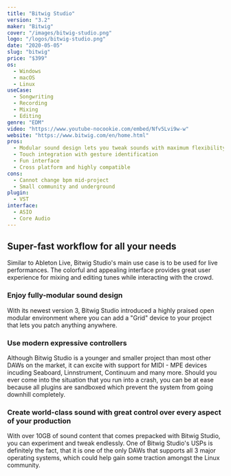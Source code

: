 ```yaml
---
title: "Bitwig Studio"
version: "3.2"
maker: "Bitwig"
cover: "/images/bitwig-studio.png"
logo: "/logos/bitwig-studio.png"
date: "2020-05-05"
slug: "bitwig"
price: "$399"
os:
  - Windows
  - macOS
  - Linux
useCase:
  - Songwriting
  - Recording
  - Mixing
  - Editing
genre: "EDM"
video: "https://www.youtube-nocookie.com/embed/Nfv5Lvi9w-w"
website: "https://www.bitwig.com/en/home.html"
pros:
  - Modular sound design lets you tweak sounds with maximum flexibility
  - Touch integration with gesture identification
  - Fun interface
  - Cross platform and highly compatible
cons:
  - Cannot change bpm mid-project
  - Small community and underground
plugin:
  - VST
interface:
  - ASIO
  - Core Audio
---
```


## Super-fast workflow for all your needs

Similar to Ableton Live, Bitwig Studio's main use case is to be used for live performances. The colorful and appealing interface provides great user experience for mixing and editing tunes while interacting with the crowd.

### Enjoy fully-modular sound design

With its newest version 3, Bitwig Studio introduced a highly praised open modular environment where you can add a "Grid" device to your project that lets you patch anything anywhere.

### Use modern expressive controllers

Although Bitwig Studio is a younger and smaller project than most other DAWs on the market, it can excite with support for MIDI - MPE devices incuding Seaboard, Linnstrument, Continuum and many more. Should you ever come into the situation that you run into a crash, you can be at ease because all plugins are sandboxed which prevent the system from going downhill completely.

### Create world-class sound with great control over every aspect of your production

With over 10GB of sound content that comes prepacked with Bitwig Studio, you can experiment and tweak endlessly. One of Bitwig Studio's USPs is definitely the fact, that it is one of the only DAWs that supports all 3 major operating systems, which could help gain some traction amongst the Linux community.
